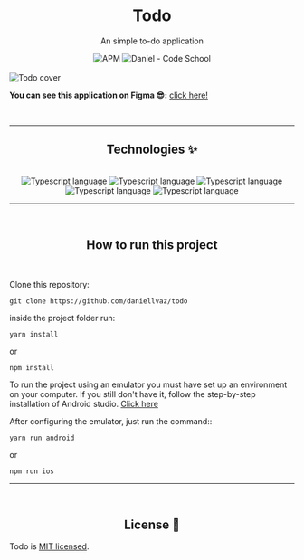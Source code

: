<h1 align="center">Todo</h1>
<p align="center">An simple to-do application</p>

<div  align="center">
  <img alt="APM" src="https://img.shields.io/apm/l/todo?color=6BFF8C">
  <img alt="Daniel - Code School" src="https://img.shields.io/badge/Daniel-Todo-6BFF8C">
</div>

<br>

<img align="center" src="https://raw.githubusercontent.com/gist/daniellvaz/25076c2f8ae9c83ebf4666e329bc34fc/raw/111a33d3471641de5016da6e90cc7604ba9d7b97/dribbble.svg" alt="Todo cover"/>

<br>

<strong>You can see this application on Figma 😎:</strong>
<a href="https://www.figma.com/file/26tkYr8prS2TimOLdpWW2K/Todo?node-id=47%3A284">
click here!
</a>

<br>
<hr>
<h2 align="center">Technologies ✨</h2>
<br>
<div align="center">
<img alt="Typescript language" src="https://img.shields.io/badge/TypeScript-007ACC?style=for-the-badge&logo=typescript&logoColor=white">
<img alt="Typescript language" src="https://img.shields.io/badge/Expo-1B1F23?style=for-the-badge&logo=expo&logoColor=white">
<img alt="Typescript language" src="https://img.shields.io/badge/React_Native-20232A?style=for-the-badge&logo=react&logoColor=61DAFB">
<img alt="Typescript language" src="https://img.shields.io/badge/App_Store-0D96F6?style=for-the-badge&logo=app-store&logoColor=white">
<img alt="Typescript language" src="https://img.shields.io/badge/Google_Play-414141?style=for-the-badge&logo=google-play&logoColor=white">
</div>
<hr>

<br>
<h2 align="center">How to run this project</h2>
<br>

Clone this repository:

```
git clone https://github.com/daniellvaz/todo
```

inside the project folder run:

```
yarn install
```

or

```
npm install
```

To run the project using an emulator you must
have set up an environment on your computer.
If you still don't have it, follow the step-by-step
installation of Android studio.
<a href="https://developer.android.com/studio/install">Click here</a>

After configuring the emulator, just run the command::

```
yarn run android
```

or

```
npm run ios
```

<hr>

<br>
<h2 align="center">License 📃</h2>
Todo is <a href="">MIT licensed</a>.
